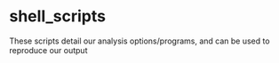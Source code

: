 # shell_scripts
These scripts detail our analysis options/programs, and can be used to reproduce our output
